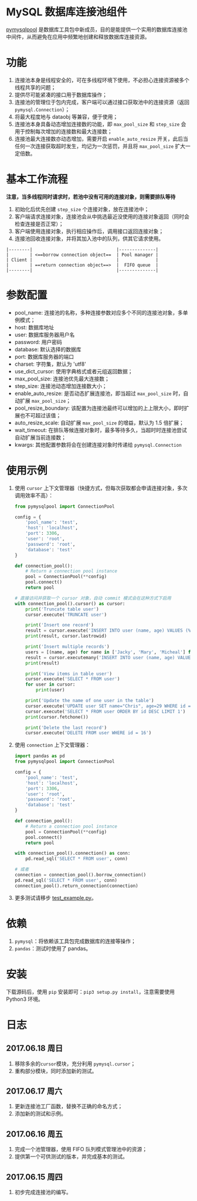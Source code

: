# MySQL 数据库连接池组件

[pymysqlpool](https://github.com/ChrisLeeGit/pymysqlpool) 是数据库工具包中新成员，目的是能提供一个实用的数据库连接池中间件，从而避免在应用中频繁地创建和释放数据库连接资源。

# 功能

1. 连接池本身是线程安全的，可在多线程环境下使用，不必担心连接资源被多个线程共享的问题；
2. 提供尽可能紧凑的接口用于数据库操作；
3. 连接池的管理位于包内完成，客户端可以通过接口获取池中的连接资源（返回 `pymysql.Connection`）；
4. 将最大程度地与 dataobj 等兼容，便于使用；
5. 连接池本身具备动态增加连接数的功能，即 `max_pool_size` 和 `step_size` 会用于控制每次增加的连接数和最大连接数；
6. 连接池最大连接数亦动态增加，需要开启 `enable_auto_resize` 开关，此后当任何一次连接获取超时发生，均记为一次惩罚，并且将 `max_pool_size` 扩大一定倍数。

# 基本工作流程

**注意，当多线程同时请求时，若池中没有可用的连接对象，则需要排队等待**

1. 初始化后优先创建 `step_size` 个连接对象，放在连接池中；
1. 客户端请求连接对象，连接池会从中挑选最近没使用的连接对象返回（同时会检查连接是否正常）；
1. 客户端使用连接对象，执行相应操作后，调用接口返回连接对象；
1. 连接池回收连接对象，并将其加入池中的队列，供其它请求使用。


```
|--------|                                |--------------|
|        | <==borrow connection object==  | Pool manager |
| Client |                                |              |
|        | ==return connection object==>  |  FIFO queue  |
|--------|                                |--------------|
```

# 参数配置

- pool_name: 连接池的名称，多种连接参数对应多个不同的连接池对象，多单例模式；
- host: 数据库地址
- user: 数据库服务器用户名
- password: 用户密码
- database: 默认选择的数据库
- port: 数据库服务器的端口
- charset: 字符集，默认为 'utf8'
- use_dict_cursor: 使用字典格式或者元组返回数据；
- max_pool_size: 连接池优先最大连接数；
- step_size: 连接池动态增加连接数大小；
- enable_auto_resize: 是否动态扩展连接池，即当超过 `max_pool_size` 时，自动扩展 `max_pool_size`；
- pool_resize_boundary: 该配置为连接池最终可以增加的上上限大小，即时扩展也不可超过该值；
- auto_resize_scale: 自动扩展 `max_pool_size` 的增益，默认为 1.5 倍扩展；
- wait_timeout: 在排队等候连接对象时，最多等待多久，当超时时连接池尝试自动扩展当前连接数；
- kwargs: 其他配置参数将会在创建连接对象时传递给 `pymysql.Connection`

# 使用示例

1. 使用 `cursor` 上下文管理器（快捷方式，但每次获取都会申请连接对象，多次调用效率不高）：

    ```python
    from pymysqlpool import ConnectionPool
    
    config = {
        'pool_name': 'test',
        'host': 'localhost',
        'port': 3306,
        'user': 'root',
        'password': 'root',
        'database': 'test'
    }
    
    def connection_pool():
        # Return a connection pool instance
        pool = ConnectionPool(**config)
        pool.connect()
        return pool

    # 直接访问并获取一个 cursor 对象，自动 commit 模式会在这种方式下启用
    with connection_pool().cursor() as cursor:
        print('Truncate table user')
        cursor.execute('TRUNCATE user')

        print('Insert one record')
        result = cursor.execute('INSERT INTO user (name, age) VALUES (%s, %s)', ('Jerry', 20))
        print(result, cursor.lastrowid)

        print('Insert multiple records')
        users = [(name, age) for name in ['Jacky', 'Mary', 'Micheal'] for age in range(10, 15)]
        result = cursor.executemany('INSERT INTO user (name, age) VALUES (%s, %s)', users)
        print(result)

        print('View items in table user')
        cursor.execute('SELECT * FROM user')
        for user in cursor:
            print(user)

        print('Update the name of one user in the table')
        cursor.execute('UPDATE user SET name="Chris", age=29 WHERE id = 16')
        cursor.execute('SELECT * FROM user ORDER BY id DESC LIMIT 1')
        print(cursor.fetchone())

        print('Delete the last record')
        cursor.execute('DELETE FROM user WHERE id = 16')
    ```

1. 使用 `connection` 上下文管理器：


    ```python
    import pandas as pd
    from pymysqlpool import ConnectionPool

    config = {
        'pool_name': 'test',
        'host': 'localhost',
        'port': 3306,
        'user': 'root',
        'password': 'root',
        'database': 'test'
    }

    def connection_pool():
        # Return a connection pool instance
        pool = ConnectionPool(**config)
        pool.connect()
        return pool

    with connection_pool().connection() as conn:
        pd.read_sql('SELECT * FROM user', conn)

    # 或者
    connection = connection_pool().borrow_connection()
    pd.read_sql('SELECT * FROM user', conn)
    connection_pool().return_connection(connection)
    ```

1. 更多测试请移步 [test_example.py](https://github.com/ChrisLeeGit/pymysqlpool/blob/master/tests/test_example.py)。

# 依赖
1. `pymysql`：将依赖该工具包完成数据库的连接等操作；
1. `pandas`：测试时使用了 pandas。

# 安装

下载源码后，使用 `pip` 安装即可：`pip3 setup.py install`，注意需要使用 Python3 环境。

# 日志

## 2017.06.18 周日
1. 移除多余的`cursor`模块，充分利用 `pymysql.cursor`；
1. 重构部分模块，同时添加新的测试。

## 2017.06.17 周六
1. 更新连接池工厂函数，替换不正确的命名方式；
1. 添加新的测试和示例。

## 2017.06.16 周五
1. 完成一个池管理器，使用 FIFO 队列模式管理池中的资源；
1. 提供第一个可供测试的版本，并完成基本的测试。

## 2017.06.15 周四
1. 初步完成连接池的编写。